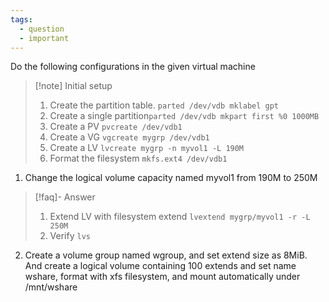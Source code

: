 ```yaml
---
tags:
  - question
  - important
---
```

Do the following configurations in the given virtual machine
>[!note] Initial setup
>1. Create the partition table. `parted /dev/vdb mklabel gpt` 
>2. Create a single partition`parted /dev/vdb mkpart first %0 1000MB`
>3. Create a PV `pvcreate /dev/vdb1`
>4. Create a VG `vgcreate mygrp /dev/vdb1`
>5. Create a LV `lvcreate mygrp -n myvol1 -L 190M`
>6. Format the filesystem `mkfs.ext4 /dev/vdb1`

1. Change the logical volume capacity named myvol1 from 190M to 250M
>[!faq]- Answer
>1. Extend LV with filesystem extend `lvextend mygrp/myvol1 -r -L 250M`
>2. Verify `lvs`

2. Create a volume group named wgroup, and set extend size as 8MiB. And create a logical volume containing 100 extends and set name wshare, format with xfs filesystem, and mount automatically under /mnt/wshare